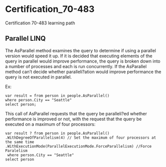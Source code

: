 # Certification_70-483
Certification 70-483 learning path

## Parallel LINQ

The AsParallel method examines the query to determine if using a parallel version would speed it up. If it is decided that executing elements of the query in parallel would improve performance, the query is broken down into a number of processes and each is run concurrently. If the AsParallel method can’t decide whether paralleli?ation would improve performance the query is not executed in parallel.

Ex:
```
var result = from person in people.AsParallel()
where person.City == "Seattle"
select person;
```

This call of AsParallel requests that the query be paralleli?ed whether
performance is improved or not, with the request that the query be executed
on a maximum of four processors:
```
var result ? from person in people.AsParallel()
.WithDegreeOfParallelism(4) // Set the maximum of four processors at the same time
.WithExecutionMode(ParallelExecutionMode.ForceParallelism) //Force Paralelism
 where person.City == "Seattle"
select person
```

